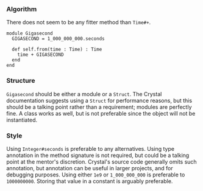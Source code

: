 ### Algorithm

There does not seem to be any fitter method than `Time#+`.

```crystal
module Gigasecond
  GIGASECOND = 1_000_000_000.seconds

  def self.from(time : Time) : Time
    time + GIGASECOND
  end
end
```

### Structure

`Gigasecond` should be either a module or a `Struct`. The Crystal documentation suggests using a `Struct` for performance reasons, but this should be a talking point rather than a requirement; modules are perfectly fine. A class works as well, but is not preferable since the object will not be instantiated.

### Style

Using `Integer#seconds` is preferable to any alternatives. Using type annotation in the method signature is not required, but could be a talking point at the mentor's discretion. Crystal's source code generally omits such annotation, but annotation can be useful in larger projects, and for debugging purposes. Using either `1e9` or `1_000_000_000` is preferable to `1000000000`. Storing that value in a constant is arguably preferable.
